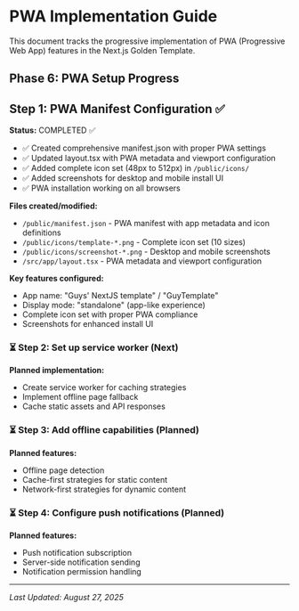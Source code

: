 # PWA Implementation Guide

This document tracks the progressive implementation of PWA (Progressive Web App) features in the Next.js Golden Template.

## Phase 6: PWA Setup Progress

## Step 1: PWA Manifest Configuration ✅

**Status:** COMPLETED ✅
- ✅ Created comprehensive manifest.json with proper PWA settings
- ✅ Updated layout.tsx with PWA metadata and viewport configuration  
- ✅ Added complete icon set (48px to 512px) in `/public/icons/`
- ✅ Added screenshots for desktop and mobile install UI
- ✅ PWA installation working on all browsers

**Files created/modified:**
- `/public/manifest.json` - PWA manifest with app metadata and icon definitions
- `/public/icons/template-*.png` - Complete icon set (10 sizes)
- `/public/icons/screenshot-*.png` - Desktop and mobile screenshots
- `/src/app/layout.tsx` - PWA metadata and viewport configuration

**Key features configured:**
- App name: "Guys' NextJS template" / "GuyTemplate"
- Display mode: "standalone" (app-like experience)
- Complete icon set with proper PWA compliance
- Screenshots for enhanced install UI

### ⏳ Step 2: Set up service worker (Next)

**Planned implementation:**
- Create service worker for caching strategies
- Implement offline page fallback
- Cache static assets and API responses

### ⏳ Step 3: Add offline capabilities (Planned)

**Planned features:**
- Offline page detection
- Cache-first strategies for static content
- Network-first strategies for dynamic content

### ⏳ Step 4: Configure push notifications (Planned)

**Planned features:**
- Push notification subscription
- Server-side notification sending
- Notification permission handling

---

*Last Updated: August 27, 2025*
